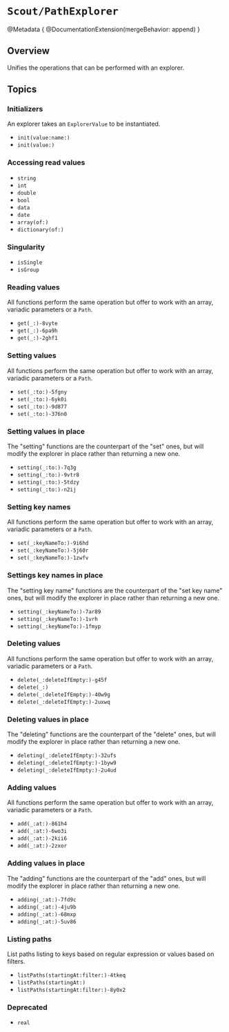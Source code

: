 # ``Scout/PathExplorer``

@Metadata {
    @DocumentationExtension(mergeBehavior: append)
}

## Overview

Unifies the operations that can be performed with an explorer.

## Topics

### Initializers

An explorer takes an ``ExplorerValue`` to be instantiated.

- ``init(value:name:)``
- ``init(value:)``

### Accessing read values

- ``string``
- ``int``
- ``double``
- ``bool``
- ``data``
- ``date``
- ``array(of:)``
- ``dictionary(of:)``

### Singularity

- ``isSingle``
- ``isGroup``

### Reading values

All functions perform the same operation but offer to work with an array, variadic parameters or a ``Path``.

- ``get(_:)-8vyte``
- ``get(_:)-6pa9h``
- ``get(_:)-2ghf1``

### Setting values

All functions perform the same operation but offer to work with an array, variadic parameters or a ``Path``.

- ``set(_:to:)-5fgny``
- ``set(_:to:)-6yk0i``
- ``set(_:to:)-9d877``
- ``set(_:to:)-376n0``

### Setting values in place

The "setting" functions are the counterpart of the "set" ones, but will modify the explorer in place rather than returning a new one.

- ``setting(_:to:)-7q3g``
- ``setting(_:to:)-9vtr8``
- ``setting(_:to:)-5tdzy``
- ``setting(_:to:)-n2ij``

### Setting key names

All functions perform the same operation but offer to work with an array, variadic parameters or a ``Path``.

- ``set(_:keyNameTo:)-9i6hd``
- ``set(_:keyNameTo:)-5j60r``
- ``set(_:keyNameTo:)-1zwfv``

### Settings key names in place

The "setting key name" functions are the counterpart of the "set key name" ones, but will modify the explorer in place rather than returning a new one.

- ``setting(_:keyNameTo:)-7ar89``
- ``setting(_:keyNameTo:)-1vrh``
- ``setting(_:keyNameTo:)-1fmyp``

### Deleting values

All functions perform the same operation but offer to work with an array, variadic parameters or a ``Path``.

- ``delete(_:deleteIfEmpty:)-g45f``
- ``delete(_:)``
- ``delete(_:deleteIfEmpty:)-40w9g``
- ``delete(_:deleteIfEmpty:)-2uxwq``

### Deleting values in place

The "deleting" functions are the counterpart of the "delete" ones, but will modify the explorer in place rather than returning a new one.

- ``deleting(_:deleteIfEmpty:)-32ufs``
- ``deleting(_:deleteIfEmpty:)-1byw9``
- ``deleting(_:deleteIfEmpty:)-2u4ud``

### Adding values

All functions perform the same operation but offer to work with an array, variadic parameters or a ``Path``.

- ``add(_:at:)-861h4``
- ``add(_:at:)-6wo3i``
- ``add(_:at:)-2kii6``
- ``add(_:at:)-2zxor``

### Adding values in place

The "adding" functions are the counterpart of the "add" ones, but will modify the explorer in place rather than returning a new one.

- ``adding(_:at:)-7fd9c``
- ``adding(_:at:)-4ju9b``
- ``adding(_:at:)-68mxp``
- ``adding(_:at:)-5uv86``

### Listing paths

List paths listing to keys based on regular expression or values based on filters.

- ``listPaths(startingAt:filter:)-4tkeq``
- ``listPaths(startingAt:)``
- ``listPaths(startingAt:filter:)-8y0x2``


### Deprecated

- ``real``
